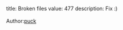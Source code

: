 title: Broken files
value: 477
description: Fix :)<br><br>Author:<a href="https://twitter.com/jere_pr3">puck</a></strong>